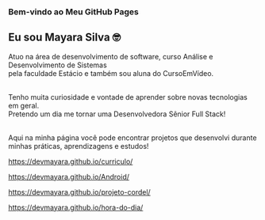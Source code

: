 ### Bem-vindo ao Meu GitHub Pages

## Eu sou Mayara Silva :nerd_face:

Atuo na área de desenvolvimento de software, curso Análise e Desenvolvimento de Sistemas <br> 
pela faculdade Estácio e também sou aluna do CursoEmVídeo. <br><br>

Tenho muita curiosidade e vontade de aprender sobre novas tecnologias em geral. <br>
Pretendo um dia me tornar uma Desenvolvedora Sênior Full Stack! <br><br>

Aqui na minha página você pode encontrar projetos que desenvolvi durante minhas práticas, aprendizagens e estudos!



https://devmayara.github.io/curriculo/

https://devmayara.github.io/Android/

https://devmayara.github.io/projeto-cordel/

https://devmayara.github.io/hora-do-dia/






<!--
You can use the [editor on GitHub](https://github.com/devmayara/devmayara.github.io/edit/main/README.md) to maintain and preview the content for your website in Markdown files.

Whenever you commit to this repository, GitHub Pages will run [Jekyll](https://jekyllrb.com/) to rebuild the pages in your site, from the content in your Markdown files.

### Markdown

Markdown is a lightweight and easy-to-use syntax for styling your writing. It includes conventions for
```markdown
Syntax highlighted code block

# Header 1
## Header 2
### Header 3

- Bulleted
- List

1. Numbered
2. List

**Bold** and _Italic_ and `Code` text

[Link](url) and ![Image](src)
```
For more details see [Basic writing and formatting syntax](https://docs.github.com/en/github/writing-on-github/getting-started-with-writing-and-formatting-on-github/basic-writing-and-formatting-syntax).

### Jekyll Themes

Your Pages site will use the layout and styles from the Jekyll theme you have selected in your [repository settings](https://github.com/devmayara/devmayara.github.io/settings/pages). The name of this theme is saved in the Jekyll `_config.yml` configuration file.

### Support or Contact

Having trouble with Pages? Check out our [documentation](https://docs.github.com/categories/github-pages-basics/) or [contact support](https://support.github.com/contact) and we’ll help you sort it out.
-->
